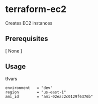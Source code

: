 # terraform-ec2
Creates EC2 instances

## Prerequisites
[ None ]

## Usage
tfvars
```
environment   = "dev"
region        = "us-east-1"
ami_id        = "ami-02eac2c0129f6376b"
```

